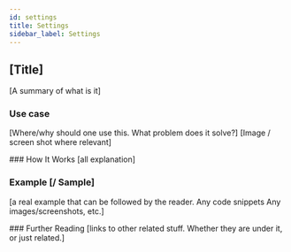 ```yaml
---
id: settings
title: Settings
sidebar_label: Settings
---
```


## [Title]
[A summary of what is it]

### Use case
[Where/why should one use this. What problem does it solve?]
[Image / screen shot where relevant]

### How It Works
[all explanation]

### Example [/ Sample]
[a real example that can be followed by the reader.
Any code snippets
Any images/screenshots, etc.]

### Further Reading
[links to other related stuff. Whether they are under it, or just related.]
